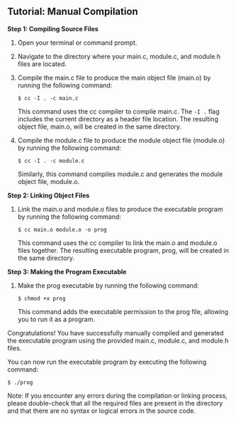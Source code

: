 
## Tutorial: Manual Compilation

**Step 1: Compiling Source Files**

1. Open your terminal or command prompt.
2. Navigate to the directory where your main.c, module.c, and module.h files are located.

3. Compile the main.c file to produce the main object file (main.o) by running the following command:
   ```
   $ cc -I . -c main.c
   ```
   This command uses the cc compiler to compile main.c. The `-I .` flag includes the current directory as a header file location. The resulting object file, main.o, will be created in the same directory.

4. Compile the module.c file to produce the module object file (module.o) by running the following command:
   ```
   $ cc -I . -c module.c
   ```
   Similarly, this command compiles module.c and generates the module object file, module.o.

**Step 2: Linking Object Files**

1. Link the main.o and module.o files to produce the executable program by running the following command:
   ```
   $ cc main.o module.o -o prog
   ```
   This command uses the cc compiler to link the main.o and module.o files together. The resulting executable program, prog, will be created in the same directory.

**Step 3: Making the Program Executable**

1. Make the prog executable by running the following command:
   ```
   $ chmod +x prog
   ```
   This command adds the executable permission to the prog file, allowing you to run it as a program.

Congratulations! You have successfully manually compiled and generated the executable program using the provided main.c, module.c, and module.h files.

You can now run the executable program by executing the following command:
```
$ ./prog
```

Note: If you encounter any errors during the compilation or linking process, please double-check that all the required files are present in the directory and that there are no syntax or logical errors in the source code.
